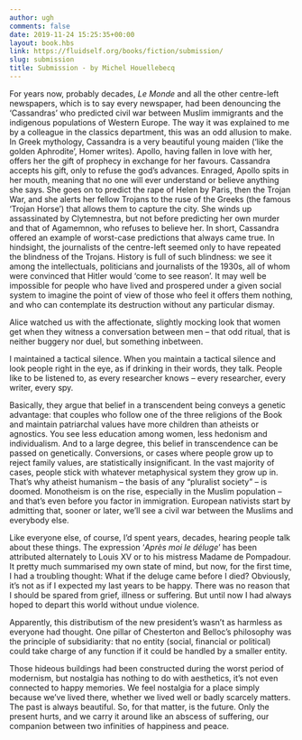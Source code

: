 ```yaml
---
author: ugh
comments: false
date: 2019-11-24 15:25:35+00:00
layout: book.hbs
link: https://fluidself.org/books/fiction/submission/
slug: submission
title: Submission - by Michel Houellebecq
---
```


For years now, probably decades, _Le Monde_ and all the other centre-left newspapers, which is to say every newspaper, had been denouncing the ‘Cassandras’ who predicted civil war between Muslim immigrants and the indigenous populations of Western Europe. The way it was explained to me by a colleague in the classics department, this was an odd allusion to make. In Greek mythology, Cassandra is a very beautiful young maiden (‘like the golden Aphrodite’, Homer writes). Apollo, having fallen in love with her, offers her the gift of prophecy in exchange for her favours. Cassandra accepts his gift, only to refuse the god’s advances. Enraged, Apollo spits in her mouth, meaning that no one will ever understand or believe anything she says. She goes on to predict the rape of Helen by Paris, then the Trojan War, and she alerts her fellow Trojans to the ruse of the Greeks (the famous ‘Trojan Horse’) that allows them to capture the city. She winds up assassinated by Clytemnestra, but not before predicting her own murder and that of Agamemnon, who refuses to believe her. In short, Cassandra offered an example of worst-case predictions that always came true. In hindsight, the journalists of the centre-left seemed only to have repeated the blindness of the Trojans. History is full of such blindness: we see it among the intellectuals, politicians and journalists of the 1930s, all of whom were convinced that Hitler would ‘come to see reason’. It may well be impossible for people who have lived and prospered under a given social system to imagine the point of view of those who feel it offers them nothing, and who can contemplate its destruction without any particular dismay.

Alice watched us with the affectionate, slightly mocking look that women get when they witness a conversation between men – that odd ritual, that is neither buggery nor duel, but something inbetween.

I maintained a tactical silence. When you maintain a tactical silence and look people right in the eye, as if drinking in their words, they talk. People like to be listened to, as every researcher knows – every researcher, every writer, every spy.

Basically, they argue that belief in a transcendent being conveys a genetic advantage: that couples who follow one of the three religions of the Book and maintain patriarchal values have more children than atheists or agnostics. You see less education among women, less hedonism and individualism. And to a large degree, this belief in transcendence can be passed on genetically. Conversions, or cases where people grow up to reject family values, are statistically insignificant. In the vast majority of cases, people stick with whatever metaphysical system they grow up in. That’s why atheist humanism – the basis of any “pluralist society” – is doomed. Monotheism is on the rise, especially in the Muslim population – and that’s even before you factor in immigration. European nativists start by admitting that, sooner or later, we’ll see a civil war between the Muslims and everybody else.

Like everyone else, of course, I’d spent years, decades, hearing people talk about these things. The expression ‘_Après moi le déluge_’ has been attributed alternately to Louis XV or to his mistress Madame de Pompadour. It pretty much summarised my own state of mind, but now, for the first time, I had a troubling thought: What if the deluge came before I died? Obviously, it’s not as if I expected my last years to be happy. There was no reason that I should be spared from grief, illness or suffering. But until now I had always hoped to depart this world without undue violence.

Apparently, this distributism of the new president’s wasn’t as harmless as everyone had thought. One pillar of Chesterton and Belloc’s philosophy was the principle of subsidiarity: that no entity (social, financial or political) could take charge of any function if it could be handled by a smaller entity.

Those hideous buildings had been constructed during the worst period of modernism, but nostalgia has nothing to do with aesthetics, it’s not even connected to happy memories. We feel nostalgia for a place simply because we’ve lived there, whether we lived well or badly scarcely matters. The past is always beautiful. So, for that matter, is the future. Only the present hurts, and we carry it around like an abscess of suffering, our companion between two infinities of happiness and peace.
